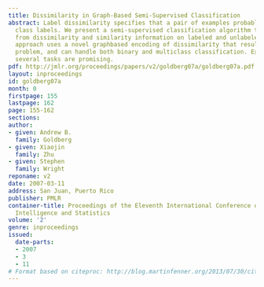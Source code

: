 ```yaml
---
title: Dissimilarity in Graph-Based Semi-Supervised Classification
abstract: Label dissimilarity specifies that a pair of examples probably have different
  class labels. We present a semi-supervised classification algorithm that learns
  from dissimilarity and similarity information on labeled and unlabeled data. Our
  approach uses a novel graphbased encoding of dissimilarity that results in a convex
  problem, and can handle both binary and multiclass classification. Experiments on
  several tasks are promising.
pdf: http://jmlr.org/proceedings/papers/v2/goldberg07a/goldberg07a.pdf
layout: inproceedings
id: goldberg07a
month: 0
firstpage: 155
lastpage: 162
page: 155-162
sections: 
author:
- given: Andrew B.
  family: Goldberg
- given: Xiaojin
  family: Zhu
- given: Stephen
  family: Wright
reponame: v2
date: 2007-03-11
address: San Juan, Puerto Rico
publisher: PMLR
container-title: Proceedings of the Eleventh International Conference on Artificial
  Intelligence and Statistics
volume: '2'
genre: inproceedings
issued:
  date-parts:
  - 2007
  - 3
  - 11
# Format based on citeproc: http://blog.martinfenner.org/2013/07/30/citeproc-yaml-for-bibliographies/
---
```

